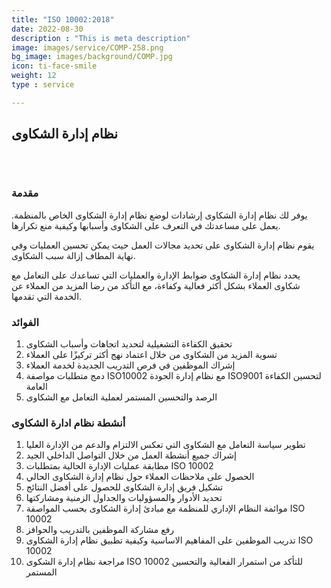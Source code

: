 ```yaml
---
title: "ISO 10002:2018"
date: 2022-08-30
description : "This is meta description"
image: images/service/COMP-258.png
bg_image: images/background/COMP.jpg
icon: ti-face-smile
weight: 12
type : service

---
```


## نظام إدارة الشكاوى

<pre>


</pre>

### مقدمة
يوفر لك نظام إدارة الشكاوى إرشادات لوضع نظام إدارة الشكاوى الخاص بالمنظمة.
يعمل على مساعدتك في التعرف على الشكاوى وأسبابها وكيفية منع تكرارها.

يقوم نظام إدارة الشكاوى على تحديد مجالات العمل حيث يمكن تحسين العمليات وفي نهاية المطاف إزالة سبب الشكاوى.

يحدد نظام إدارة الشكاوى ضوابط الإدارة والعمليات التي تساعدك على التعامل مع شكاوى العملاء بشكل أكثر فعالية وكفاءة، مع التأكد من رضا المزيد من العملاء عن الخدمة التي تقدمها.


### الفوائد
1. تحقيق الكفاءة التشغيلية لتحديد اتجاهات وأسباب الشكاوى
2. تسوية المزيد من الشكاوى من خلال اعتماد نهج أكثر تركيزًا على العملاء
3. إشراك الموظفين في فرص التدريب الجديدة لخدمة العملاء
4. دمج متطلبات مواصفة ISO10002 مع نظام إدارة الجودة ISO9001 لتحسين الكفاءة العامة
5. الرصد والتحسين المستمر لعملية التعامل مع الشكاوى

### أنشطة نظام ادارة الشكاوى
1. تطوير سياسة التعامل مع الشكاوى التي تعكس الالتزام والدعم من الإدارة العليا
2. إشراك جميع أنشطة العمل من خلال التواصل الداخلي الجيد
3. مطابقة عمليات الإدارة الحالية بمتطلبات ISO 10002
4. الحصول على ملاحظات العملاء حول نظام إدارة الشكاوى الحالي
5. تشكيل فريق إدارة الشكاوى للحصول على أفضل النتائج
6. تحديد الأدوار والمسؤوليات والجداول الزمنية ومشاركتها
7. موائمة النظام الإداري للمنظمة مع مبادئ إدارة الشكاوى بحسب المواصفة ISO 10002
8. رفع مشاركة الموظفين بالتدريب والحوافز
9. تدريب الموظفين على المفاهيم الاساسية وكيفية تطبيق نظام إدارة الشكاوى ISO 10002
10. مراجعة نظام إدارة الشكوى ISO 10002 للتأكد من استمرار الفعالية والتحسين المستمر

